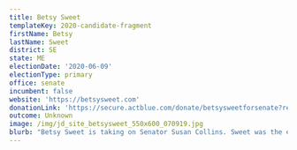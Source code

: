 ```yaml
---
title: Betsy Sweet
templateKey: 2020-candidate-fragment
firstName: Betsy
lastName: Sweet
district: SE
state: ME
electionDate: '2020-06-09'
electionType: primary
office: senate
incumbent: false
website: 'https://betsysweet.com'
donationLink: 'https://secure.actblue.com/donate/betsysweetforsenate?refcode=jdwebsite'
outcome: Unknown
image: /img/jd_site_betsysweet_550x600_070919.jpg
blurb: "Betsy Sweet is taking on Senator Susan Collins. Sweet was the executive director of the Maine Women’s Lobby. In 2017, she wrote and helped pass the first Family Medical Leave Act in the country, and helped create the first Clean Elections system in the country in Maine because she saw first-hand the corrupting influence of money in politics and policy making. \uFEFFOutside of the statehouse, she worked to create the Civil Rights Team Project, an anti-bullying program that is now in over 400 schools. She is a proud single mother with three daughters, and a life-long resident of Maine.\n"
---
```



